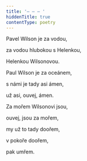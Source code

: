 ```yaml
---
title: '– – – '
hiddenTitle: true
contentType: poetry
---
```


Pavel Wilson je za vodou,

za vodou hlubokou s Helenkou,

Helenkou Wilsonovou.

Paul Wilson je za oceánem,

s námi je tady asi ámen,

už asi, ouvej, ámen.

Za mořem Wilsonovi jsou,

ouvej, jsou za mořem,

my už to tady doořem,

v pokoře doořem,

pak umřem.
